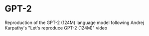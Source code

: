 # GPT-2
Reproduction of the GPT-2 (124M) language model following Andrej Karpathy's "Let's reproduce GPT-2 (124M)" video
